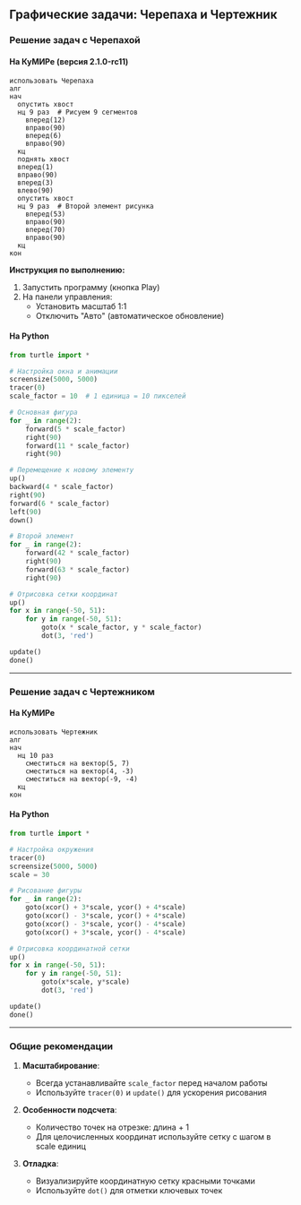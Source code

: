 ## Графические задачи: Черепаха и Чертежник

### Решение задач с Черепахой

#### На КуМИРе (версия 2.1.0-rc11)
```КуМИР
использовать Черепаха
алг
нач
  опустить хвост
  нц 9 раз  # Рисуем 9 сегментов
    вперед(12)
    вправо(90)
    вперед(6)
    вправо(90)
  кц
  поднять хвост
  вперед(1)
  вправо(90)
  вперед(3)
  влево(90)
  опустить хвост
  нц 9 раз  # Второй элемент рисунка
    вперед(53)
    вправо(90)
    вперед(70)
    вправо(90)
  кц
кон
```

**Инструкция по выполнению:**
1. Запустить программу (кнопка Play)
2. На панели управления:
   - Установить масштаб 1:1
   - Отключить "Авто" (автоматическое обновление)

#### На Python
```python
from turtle import *

# Настройка окна и анимации
screensize(5000, 5000)
tracer(0)
scale_factor = 10  # 1 единица = 10 пикселей

# Основная фигура
for _ in range(2):
    forward(5 * scale_factor)
    right(90)
    forward(11 * scale_factor)
    right(90)

# Перемещение к новому элементу
up()
backward(4 * scale_factor)
right(90)
forward(6 * scale_factor)
left(90)
down()

# Второй элемент
for _ in range(2):
    forward(42 * scale_factor)
    right(90)
    forward(63 * scale_factor)
    right(90)

# Отрисовка сетки координат
up()
for x in range(-50, 51):
    for y in range(-50, 51):
        goto(x * scale_factor, y * scale_factor)
        dot(3, 'red')

update()
done()
```

---

### Решение задач с Чертежником

#### На КуМИРе
```КуМИР
использовать Чертежник
алг 
нач 
  нц 10 раз
    сместиться на вектор(5, 7)
    сместиться на вектор(4, -3)
    сместиться на вектор(-9, -4)
  кц
кон
```

#### На Python
```python
from turtle import *

# Настройка окружения
tracer(0)
screensize(5000, 5000)
scale = 30

# Рисование фигуры
for _ in range(2):
    goto(xcor() + 3*scale, ycor() + 4*scale)
    goto(xcor() - 3*scale, ycor() + 4*scale)
    goto(xcor() - 3*scale, ycor() - 4*scale)
    goto(xcor() + 3*scale, ycor() - 4*scale)

# Отрисовка координатной сетки
up()
for x in range(-50, 51):
    for y in range(-50, 51):
        goto(x*scale, y*scale)
        dot(3, 'red')

update()
done()
```

---

### Общие рекомендации
1. **Масштабирование**:
   - Всегда устанавливайте `scale_factor` перед началом работы
   - Используйте `tracer(0)` и `update()` для ускорения рисования

2. **Особенности подсчета**:
   - Количество точек на отрезке: длина + 1
   - Для целочисленных координат используйте сетку с шагом в scale единиц

3. **Отладка**:
   - Визуализируйте координатную сетку красными точками
   - Используйте `dot()` для отметки ключевых точек